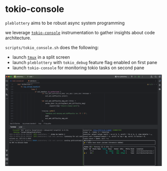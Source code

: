 # tokio-console

`pleblottery` aims to be robust async system programming

we leverage [`tokio-console`](https://github.com/tokio-rs/console) instrumentation to gather insights about code architecture.

`scripts/tokio_console.sh` does the following:
- launch [`tmux`](https://github.com/tmux/tmux/wiki) in a split screen
- launch `pleblottery` with `tokio_debug` feature flag enabled on first pane
- launch `tokio-console` for monitoring tokio tasks on second pane

![](tokio-console.png)